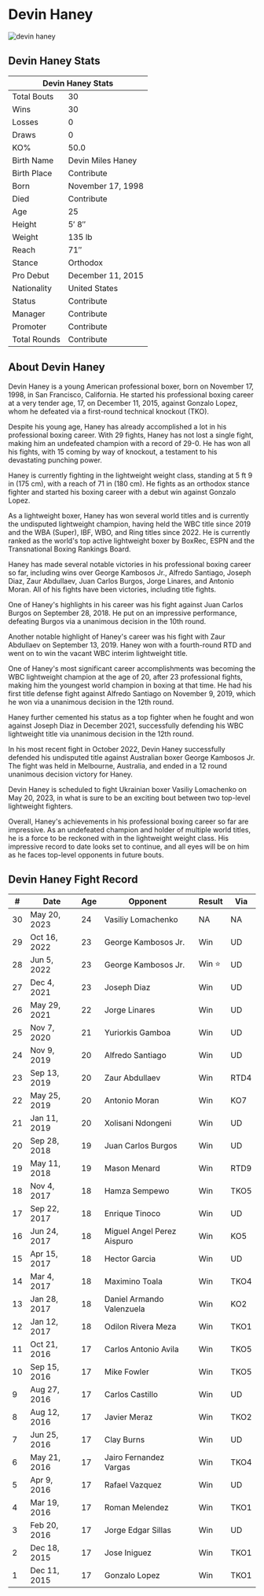 # Devin Haney

![devin haney](https://github.com/user-attachments/assets/88f5bce9-d6cb-4903-baf9-498c37008157)

## Devin Haney Stats

<table>
  <thead>
    <tr>
      <th colspan="2">Devin Haney Stats</th>
    </tr>
  </thead>
  <tbody>
    <tr><td>Total Bouts</td><td>30</td></tr>
    <tr><td>Wins</td><td>30</td></tr>
    <tr><td>Losses</td><td>0</td></tr>
    <tr><td>Draws</td><td>0</td></tr>
    <tr><td>KO%</td><td>50.0</td></tr>
    <tr><td>Birth Name</td><td>Devin Miles Haney</td></tr>
    <tr><td>Birth Place</td><td>Contribute</td></tr>
    <tr><td>Born</td><td>November 17, 1998</td></tr>
    <tr><td>Died</td><td>Contribute</td></tr>
    <tr><td>Age</td><td>25</td></tr>
    <tr><td>Height</td><td>5′ 8″</td></tr>
    <tr><td>Weight</td><td>135 lb</td></tr>
    <tr><td>Reach</td><td>71″</td></tr>
    <tr><td>Stance</td><td>Orthodox</td></tr>
    <tr><td>Pro Debut</td><td>December 11, 2015</td></tr>
    <tr><td>Nationality</td><td>United States</td></tr>
    <tr><td>Status</td><td>Contribute</td></tr>
    <tr><td>Manager</td><td>Contribute</td></tr>
    <tr><td>Promoter</td><td>Contribute</td></tr>
    <tr><td>Total Rounds</td><td>Contribute</td></tr>
  </tbody>
</table>


## About Devin Haney

Devin Haney is a young American professional boxer, born on November 17, 1998, in San Francisco, California. He started his professional boxing career at a very tender age, 17, on December 11, 2015, against Gonzalo Lopez, whom he defeated via a first-round technical knockout (TKO).

Despite his young age, Haney has already accomplished a lot in his professional boxing career. With 29 fights, Haney has not lost a single fight, making him an undefeated champion with a record of 29-0. He has won all his fights, with 15 coming by way of knockout, a testament to his devastating punching power.

Haney is currently fighting in the lightweight weight class, standing at 5 ft 9 in (175 cm), with a reach of 71 in (180 cm). He fights as an orthodox stance fighter and started his boxing career with a debut win against Gonzalo Lopez.

As a lightweight boxer, Haney has won several world titles and is currently the undisputed lightweight champion, having held the WBC title since 2019 and the WBA (Super), IBF, WBO, and Ring titles since 2022. He is currently ranked as the world's top active lightweight boxer by BoxRec, ESPN and the Transnational Boxing Rankings Board.

Haney has made several notable victories in his professional boxing career so far, including wins over George Kambosos Jr., Alfredo Santiago, Joseph Diaz, Zaur Abdullaev, Juan Carlos Burgos, Jorge Linares, and Antonio Moran. All of his fights have been victories, including title fights.

One of Haney's highlights in his career was his fight against Juan Carlos Burgos on September 28, 2018. He put on an impressive performance, defeating Burgos via a unanimous decision in the 10th round.

Another notable highlight of Haney's career was his fight with Zaur Abdullaev on September 13, 2019. Haney won with a fourth-round RTD and went on to win the vacant WBC interim lightweight title.

One of Haney's most significant career accomplishments was becoming the WBC lightweight champion at the age of 20, after 23 professional fights, making him the youngest world champion in boxing at that time. He had his first title defense fight against Alfredo Santiago on November 9, 2019, which he won via a unanimous decision in the 12th round.

Haney further cemented his status as a top fighter when he fought and won against Joseph Diaz in December 2021, successfully defending his WBC lightweight title via unanimous decision in the 12th round.

In his most recent fight in October 2022, Devin Haney successfully defended his undisputed title against Australian boxer George Kambosos Jr. The fight was held in Melbourne, Australia, and ended in a 12 round unanimous decision victory for Haney.

Devin Haney is scheduled to fight Ukrainian boxer Vasiliy Lomachenko on May 20, 2023, in what is sure to be an exciting bout between two top-level lightweight fighters.

Overall, Haney's achievements in his professional boxing career so far are impressive. As an undefeated champion and holder of multiple world titles, he is a force to be reckoned with in the lightweight weight class. His impressive record to date looks set to continue, and all eyes will be on him as he faces top-level opponents in future bouts.

## Devin Haney Fight Record

<table>
  <thead>
    <tr>
      <th>#</th>
      <th>Date</th>
      <th>Age</th>
      <th>Opponent</th>
      <th>Result</th>
      <th>Via</th>
    </tr>
  </thead>
  <tbody>
    <tr><td>30</td><td>May 20, 2023</td><td>24</td><td>Vasiliy Lomachenko</td><td>NA</td><td>NA</td></tr>
    <tr><td>29</td><td>Oct 16, 2022</td><td>23</td><td>George Kambosos Jr.</td><td>Win</td><td>UD</td></tr>
    <tr><td>28</td><td>Jun 5, 2022</td><td>23</td><td>George Kambosos Jr.</td><td>Win ⭐️</td><td>UD</td></tr>
    <tr><td>27</td><td>Dec 4, 2021</td><td>23</td><td>Joseph Diaz</td><td>Win</td><td>UD</td></tr>
    <tr><td>26</td><td>May 29, 2021</td><td>22</td><td>Jorge Linares</td><td>Win</td><td>UD</td></tr>
    <tr><td>25</td><td>Nov 7, 2020</td><td>21</td><td>Yuriorkis Gamboa</td><td>Win</td><td>UD</td></tr>
    <tr><td>24</td><td>Nov 9, 2019</td><td>20</td><td>Alfredo Santiago</td><td>Win</td><td>UD</td></tr>
    <tr><td>23</td><td>Sep 13, 2019</td><td>20</td><td>Zaur Abdullaev</td><td>Win</td><td>RTD4</td></tr>
    <tr><td>22</td><td>May 25, 2019</td><td>20</td><td>Antonio Moran</td><td>Win</td><td>KO7</td></tr>
    <tr><td>21</td><td>Jan 11, 2019</td><td>20</td><td>Xolisani Ndongeni</td><td>Win</td><td>UD</td></tr>
    <tr><td>20</td><td>Sep 28, 2018</td><td>19</td><td>Juan Carlos Burgos</td><td>Win</td><td>UD</td></tr>
    <tr><td>19</td><td>May 11, 2018</td><td>19</td><td>Mason Menard</td><td>Win</td><td>RTD9</td></tr>
    <tr><td>18</td><td>Nov 4, 2017</td><td>18</td><td>Hamza Sempewo</td><td>Win</td><td>TKO5</td></tr>
    <tr><td>17</td><td>Sep 22, 2017</td><td>18</td><td>Enrique Tinoco</td><td>Win</td><td>UD</td></tr>
    <tr><td>16</td><td>Jun 24, 2017</td><td>18</td><td>Miguel Angel Perez Aispuro</td><td>Win</td><td>KO5</td></tr>
    <tr><td>15</td><td>Apr 15, 2017</td><td>18</td><td>Hector Garcia</td><td>Win</td><td>UD</td></tr>
    <tr><td>14</td><td>Mar 4, 2017</td><td>18</td><td>Maximino Toala</td><td>Win</td><td>TKO4</td></tr>
    <tr><td>13</td><td>Jan 28, 2017</td><td>18</td><td>Daniel Armando Valenzuela</td><td>Win</td><td>KO2</td></tr>
    <tr><td>12</td><td>Jan 12, 2017</td><td>18</td><td>Odilon Rivera Meza</td><td>Win</td><td>TKO1</td></tr>
    <tr><td>11</td><td>Oct 21, 2016</td><td>17</td><td>Carlos Antonio Avila</td><td>Win</td><td>TKO5</td></tr>
    <tr><td>10</td><td>Sep 15, 2016</td><td>17</td><td>Mike Fowler</td><td>Win</td><td>TKO5</td></tr>
    <tr><td>9</td><td>Aug 27, 2016</td><td>17</td><td>Carlos Castillo</td><td>Win</td><td>UD</td></tr>
    <tr><td>8</td><td>Aug 12, 2016</td><td>17</td><td>Javier Meraz</td><td>Win</td><td>TKO2</td></tr>
    <tr><td>7</td><td>Jun 25, 2016</td><td>17</td><td>Clay Burns</td><td>Win</td><td>UD</td></tr>
    <tr><td>6</td><td>May 21, 2016</td><td>17</td><td>Jairo Fernandez Vargas</td><td>Win</td><td>TKO4</td></tr>
    <tr><td>5</td><td>Apr 9, 2016</td><td>17</td><td>Rafael Vazquez</td><td>Win</td><td>UD</td></tr>
    <tr><td>4</td><td>Mar 19, 2016</td><td>17</td><td>Roman Melendez</td><td>Win</td><td>TKO1</td></tr>
    <tr><td>3</td><td>Feb 20, 2016</td><td>17</td><td>Jorge Edgar Sillas</td><td>Win</td><td>UD</td></tr>
    <tr><td>2</td><td>Dec 18, 2015</td><td>17</td><td>Jose Iniguez</td><td>Win</td><td>TKO1</td></tr>
    <tr><td>1</td><td>Dec 11, 2015</td><td>17</td><td>Gonzalo Lopez</td><td>Win</td><td>TKO1</td></tr>
  </tbody>
</table>
